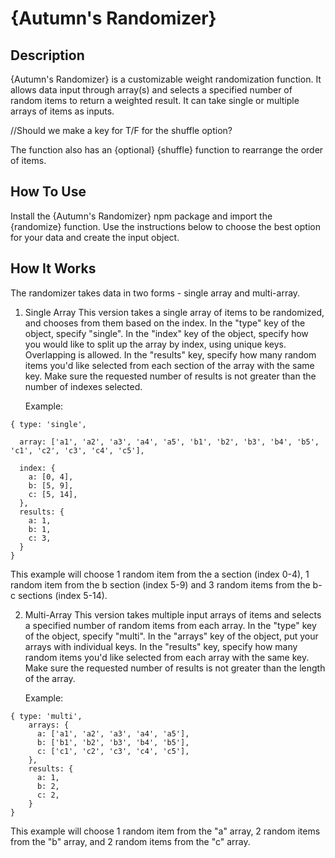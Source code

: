 
# {Autumn's Randomizer}

## Description

{Autumn's Randomizer} is a customizable weight randomization function. It allows data input through array(s) and selects a specified number of random items to return a weighted result. It can take single or multiple arrays of items as inputs.

//Should we make a key for T/F for the shuffle option?

The function also has an {optional} {shuffle} function to rearrange the order of items.

## How To Use

Install the {Autumn's Randomizer} npm package and import the {randomize} function. Use the instructions below to choose the best option for your data and create the input object.

## How It Works

The randomizer takes data in two forms - single array and multi-array.

1. Single Array
    This version takes a single array of items to be randomized, and chooses from them based on the index.
    In the "type" key of the object, specify "single". In the "index" key of the object, specify how you would like to split up the array by index, using unique keys. Overlapping is allowed. In the "results" key, specify how many random items you'd like selected from each section of the array with the same key. Make sure the requested number of results is not greater than the number of indexes selected.

    Example:
    
```
{ type: 'single',

  array: ['a1', 'a2', 'a3', 'a4', 'a5', 'b1', 'b2', 'b3', 'b4', 'b5', 'c1', 'c2', 'c3', 'c4', 'c5'],

  index: {
    a: [0, 4],
    b: [5, 9],
    c: [5, 14],
  },
  results: {
    a: 1,
    b: 1,
    c: 3,
  }
}
```

This example will choose 1 random item from the a section (index 0-4), 1 random item from the b section (index 5-9) and 3 random items from the b-c sections (index 5-14).

2. Multi-Array
    This version takes multiple input arrays of items and selects a specified number of random items from each array.
    In the "type" key of the object, specify "multi". In the "arrays" key of the object, put your arrays with individual keys. In the "results" key, specify how many random items you'd like selected from each array with the same key. Make sure the requested number of results is not greater than the length of the array.

    Example:

```
{ type: 'multi',
    arrays: {
      a: ['a1', 'a2', 'a3', 'a4', 'a5'],
      b: ['b1', 'b2', 'b3', 'b4', 'b5'],
      c: ['c1', 'c2', 'c3', 'c4', 'c5'],
    },
    results: {
      a: 1,
      b: 2,
      c: 2,
    }
}
```

This example will choose 1 random item from the "a" array, 2 random items from the "b" array, and 2 random items from the "c" array.
